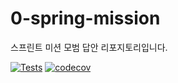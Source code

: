 # 0-spring-mission
스프린트 미션 모범 답안 리포지토리입니다.

[![Tests](https://github.com/normaldeve/1-sprint-mission/actions/workflows/test.yml/badge.svg)](https://github.com/normaldeve/1-sprint-mission/actions/workflows/test.yml)
[![codecov](https://codecov.io/gh/normaldeve/1-sprint-mission/branch/part3-김준우-dev/graph/badge.svg)](https://codecov.io/gh/normaldeve/1-sprint-mission)
